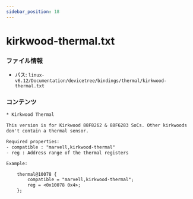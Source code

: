```yaml
---
sidebar_position: 18
---
```

# kirkwood-thermal.txt

### ファイル情報

- パス: `linux-v6.12/Documentation/devicetree/bindings/thermal/kirkwood-thermal.txt`

### コンテンツ

```txt
* Kirkwood Thermal

This version is for Kirkwood 88F8262 & 88F6283 SoCs. Other kirkwoods
don't contain a thermal sensor.

Required properties:
- compatible : "marvell,kirkwood-thermal"
- reg : Address range of the thermal registers

Example:

	thermal@10078 {
		compatible = "marvell,kirkwood-thermal";
		reg = <0x10078 0x4>;
	};

```
